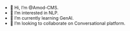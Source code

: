 - 👋 Hi, I’m @Amod-CMS.
- 👀 I’m interested in NLP.
- 🌱 I’m currently learning GenAI.
- 💞️ I’m looking to collaborate on Conversational platform.

<!---
Amod-CMS/Amod-CMS is a ✨ special ✨ repository because its `README.md` (this file) appears on your GitHub profile.
You can click the Preview link to take a look at your changes.
--->
